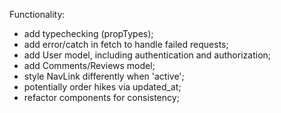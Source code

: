Functionality:
- add typechecking (propTypes);
- add error/catch in fetch to handle failed requests;
- add User model, including authentication and authorization;
- add Comments/Reviews model;
- style NavLink differently when 'active';
- potentially order hikes via updated_at;
- refactor components for consistency;
